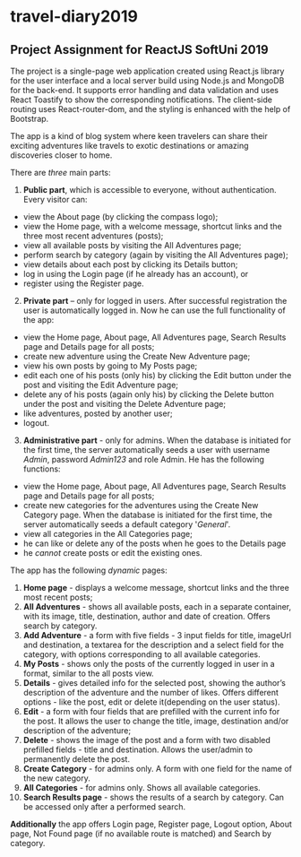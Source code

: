 # travel-diary2019
## Project Assignment for ReactJS SoftUni 2019

The project is a single-page web application created using React.js library for the user interface and a local server build using Node.js and MongoDB for the back-end. It supports error handling and data validation and uses React Toastify to show the corresponding notifications. The client-side routing uses React-router-dom, and the styling is enhanced with the help of Bootstrap.

The app is a kind of blog system where keen travelers can share their exciting adventures like travels to exotic destinations or amazing discoveries closer to home.

There are *three* main parts:
1. **Public part**, which is accessible to everyone, without authentication. Every visitor can:
* view the About page (by clicking the compass logo);
* view the Home page, with a welcome message, shortcut links and the three most recent adventures (posts);
* view all available posts by visiting the All Adventures page;
* perform search by category (again by visiting the All Adventures page);
* view details about each post by clicking its Details button;
* log in using the Login page (if he already has an account), or
* register using the Register page.

2. **Private part** – only for logged in users. After successful registration the user is automatically logged in. Now he can use the full functionality of the app:
* view the Home page, About page, All Adventures page, Search Results page and Details page for all posts;
* create new adventure using the Create New Adventure page;
* view his own posts by going to My Posts page;
* edit each one of his posts (only his) by clicking the Edit button under the post and visiting the Edit Adventure page;
* delete any of his posts (again only his) by clicking the Delete button under the post and visiting the Delete Adventure page;
* like adventures, posted by another user;
* logout.

3. **Administrative part** - only for admins. When the database is initiated for the first time, the server automatically seeds a user with username *Admin*, password *Admin123* and role Admin. He has the following functions:
* view the Home page, About page, All Adventures page, Search Results page and Details page for all posts;
* create new categories for the adventures using the Create New Category page. When the database is initiated for the first time, the server automatically seeds a default category '*General*'.
* view all categories in the All Categories page;
* he can like or delete any of the posts when he goes to the Details page
* he *cannot* create posts or edit the existing ones.

The app has the following *dynamic* pages:
1. **Home page** - displays a welcome message, shortcut links and the three most recent posts;
2. **All Adventures** - shows all available posts, each in a separate container, with its image, title, destination, author and date of creation. Offers search by category.
3. **Add Adventure** - a form with five fields - 3 input fields for title, imageUrl and destination, a textarea for the description and a select field for the category, with options corresponding to all available categories.
4. **My Posts** - shows only the posts of the currently logged in user in a format, similar to the all posts view.
5. **Details** - gives detailed info for the selected post, showing the author’s description of the adventure and the number of likes. Offers different options - like the post, edit or delete it(depending on the user status).
6. **Edit** - a form with four fields that are prefilled with the current info for the post. It allows the user to change the title, image, destination and/or description of the adventure;
7. **Delete** - shows the image of the post and a form with two disabled prefilled fields - title and destination. Allows the user/admin to permanently delete the post.
8. **Create Category** - for admins only. A form with one field for the name of the new category.
9. **All Categories** - for admins only. Shows all available categories.
10. **Search Results page** - shows the results of a search by category. Can be accessed only after a performed search. 

**Additionally** the app offers Login page, Register page, Logout option, About page, Not Found page (if no available route is matched) and Search by category.